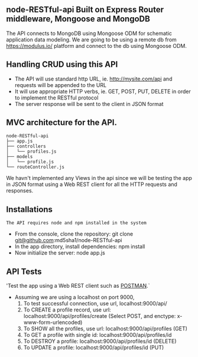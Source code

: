 ## node-RESTful-api Built on Express Router middleware, Mongoose and MongoDB
The API connects to MongoDB using Mongoose ODM for schematic application data modeling.
We are going to be using a remote db from https://modulus.io/ platform and connect to the db using Mongoose ODM.

## Handling CRUD using this API
- The API will use standard http URL, ie. http://mysite.com/api and requests will be appended to the URL
- It will use appropriate HTTP verbs, ie. GET, POST, PUT, DELETE in order to implement the RESTful protocol 
- The server response will be sent to the client in JSON format

## MVC architecture for the API. 
```
node-RESTful-api
├── app.js
├── controllers
│   └── profiles.js
├── models
│   └── profile.js
└── routeController.js
```

We havn't implemented any Views in the api since we will be testing the app in JSON format using a Web REST client for all the HTTP requests and responses.

## Installations
`The API requires node and npm installed in the system`
- From the console, clone the repository: git clone git@github.com:md5sha1/node-RESTful-api
- In the app directory, install dependencies: npm install
- Now initialize the server: node app.js

## API Tests 
'Test the app using a Web REST client such as [POSTMAN](https://chrome.google.com/webstore/detail/postman-rest-client/fdmmgilgnpjigdojojpjoooidkmcomcm?hl=en).` 
- Assuming we are using a localhost on port 9000,
  1. To test successful connection, use url, localhost:9000/api/
  2. To CREATE a profile record, use url: localhost:9000/api/profiles/create (Select POST, and enctype: x-www-form-urlencoded)
  3. To SHOW all the profiles, use url: localhost:9000/api/profiles (GET)
  4. To GET a profile with single id: localhost:9000/api/profiles/id
  5. To DESTROY a profile: localhost:9000/api/profiles/id (DELETE)
  6. To UPDATE a profile: localhost:9000/api/profiles/id (PUT)
